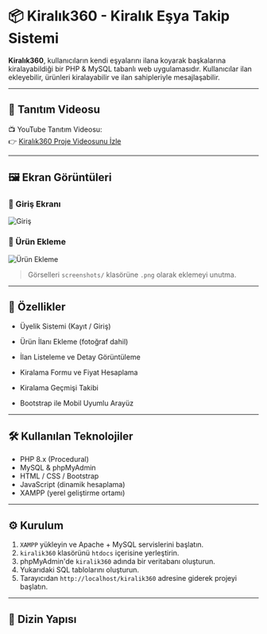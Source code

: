 # 📦 Kiralık360 - Kiralık Eşya Takip Sistemi

**Kiralık360**, kullanıcıların kendi eşyalarını ilana koyarak başkalarına kiralayabildiği bir PHP & MySQL tabanlı web uygulamasıdır. Kullanıcılar ilan ekleyebilir, ürünleri kiralayabilir ve ilan sahipleriyle mesajlaşabilir.

---

## 🎥 Tanıtım Videosu

📺 YouTube Tanıtım Videosu:  
👉 [Kiralık360 Proje Videosunu İzle]((https://youtu.be/lQmo-TUiHO4))

---

## 🖼️ Ekran Görüntüleri

### 🔐 Giriş Ekranı
![Giriş](screenshots/giris.png)

### 📝 Ürün Ekleme
![Ürün Ekleme](screenshots/urun-ekle.png)







> Görselleri `screenshots/` klasörüne `.png` olarak eklemeyi unutma.

---

## 🚀 Özellikler

- Üyelik Sistemi (Kayıt / Giriş)
- Ürün İlanı Ekleme (fotoğraf dahil)
- İlan Listeleme ve Detay Görüntüleme
- Kiralama Formu ve Fiyat Hesaplama
- Kiralama Geçmişi Takibi

- Bootstrap ile Mobil Uyumlu Arayüz

---

## 🛠️ Kullanılan Teknolojiler

- PHP 8.x (Procedural)
- MySQL & phpMyAdmin
- HTML / CSS / Bootstrap
- JavaScript (dinamik hesaplama)
- XAMPP (yerel geliştirme ortamı)

---

## ⚙️ Kurulum

1. `XAMPP` yükleyin ve Apache + MySQL servislerini başlatın.
2. `kiralik360` klasörünü `htdocs` içerisine yerleştirin.
3. phpMyAdmin'de `kiralik360` adında bir veritabanı oluşturun.
4. Yukarıdaki SQL tablolarını oluşturun.
5. Tarayıcıdan `http://localhost/kiralik360` adresine giderek projeyi başlatın.

---

## 📂 Dizin Yapısı


